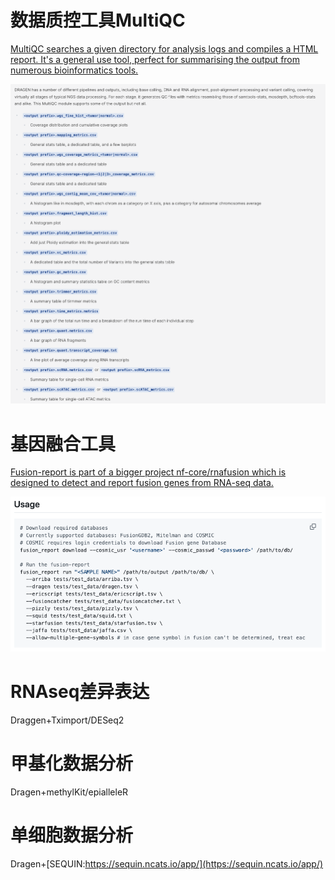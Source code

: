 # 数据质控工具MultiQC

[MultiQC searches a given directory for analysis logs and compiles a HTML report. It's a general use tool, perfect for summarising the output from numerous bioinformatics tools.](https://multiqc.info/)

![MultiQC](./MultiQC.png)


# 基因融合工具

[Fusion-report is part of a bigger project nf-core/rnafusion which is designed to detect and report fusion genes from RNA-seq data.](https://github.com/Clinical-Genomics/fusion-report)

![fusion-report](./fusion_report.png)

# RNAseq差异表达

Draggen+Tximport/DESeq2

# 甲基化数据分析

Dragen+methylKit/epialleleR

# 单细胞数据分析

Dragen+[SEQUIN:https://sequin.ncats.io/app/](https://sequin.ncats.io/app/)
